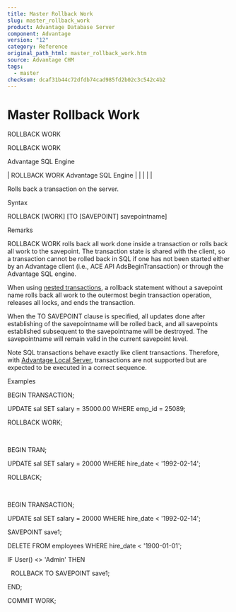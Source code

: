 ```yaml
---
title: Master Rollback Work
slug: master_rollback_work
product: Advantage Database Server
component: Advantage
version: "12"
category: Reference
original_path_html: master_rollback_work.htm
source: Advantage CHM
tags:
  - master
checksum: dcaf31b44c72dfdb74cad985fd2b02c3c542c4b2
---
```


# Master Rollback Work

ROLLBACK WORK

ROLLBACK WORK

Advantage SQL Engine

| ROLLBACK WORK  Advantage SQL Engine |  |  |  |  |

Rolls back a transaction on the server.

Syntax

ROLLBACK [WORK] [TO [SAVEPOINT] savepointname]

Remarks

ROLLBACK WORK rolls back all work done inside a transaction or rolls back all work to the savepoint. The transaction state is shared with the client, so a transaction cannot be rolled back in SQL if one has not been started either by an Advantage client (i.e., ACE API AdsBeginTransaction) or through the Advantage SQL engine.

When using [nested transactions](master_nesting_transactions.md), a rollback statement without a savepoint name rolls back all work to the outermost begin transaction operation, releases all locks, and ends the transaction.

When the TO SAVEPOINT clause is specified, all updates done after establishing of the savepointname will be rolled back, and all savepoints established subsequent to the savepointname will be destroyed. The savepointname will remain valid in the current savepoint level.

Note SQL transactions behave exactly like client transactions. Therefore, with [Advantage Local Server](master_advantage_local_server.md), transactions are not supported but are expected to be executed in a correct sequence.

Examples

BEGIN TRANSACTION;

UPDATE sal SET salary = 35000.00 WHERE emp\_id = 25089;

ROLLBACK WORK;

 

BEGIN TRAN;

UPDATE sal SET salary = 20000 WHERE hire\_date < '1992-02-14';

ROLLBACK;

 

BEGIN TRANSACTION;

UPDATE sal SET salary = 20000 WHERE hire\_date < '1992-02-14';

SAVEPOINT save1;

DELETE FROM employees WHERE hire\_date < '1900-01-01';

IF User() <> 'Admin' THEN

  ROLLBACK TO SAVEPOINT save1;

END;

COMMIT WORK;
